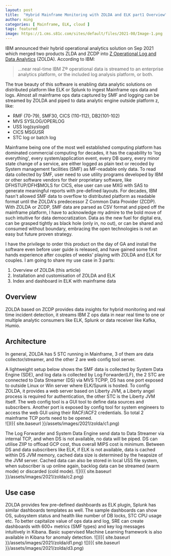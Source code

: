 ```yaml
---
layout: post
title:  "Hybrid Mainframe Monitoring with ZOLDA and ELK part1 Overview"
author: ming
categories: [ Mainframe, ELK, cloud ]
tags: featured
image: https://1.cms.s81c.com/sites/default/files/2021-08/Image-1.png
---
```

IBM announced their hybrid operational analytics solution on Sep 2021 which merged two products ZLDA and ZCDP into [Z Operational Log and Data Analytics](https://www.ibm.com/products/z-log-and-data-analytics) (ZOLDA).
According to IBM:
>...near real-time IBM Z® operational data is streamed to an enterprise analytics platform, or the included log analysis platform, or both.

The true beauty of this software is enabling data analytic solutions on distributed platform like ELK or Splunk to ingest Mainframe ops data and logs.  Almost all mainframe ops data captured by SMF and logging can be streamed by ZOLDA and piped to data analytic engine outside platform z, like:
* RMF (70-79), SMF30, CICS (110-112), DB2(101-102)
* MVS SYSLOG/OPERLOG
* USS log(syslogd)
* CICS MSGUSR
* STC log or batch log

Mainframe being one of the most well established computing platform has dominated commercial computing for decades, it has the capability to 'log everything', every system/application event, every DB query, every minor state change of a service, are either logged as plain text or recoded by System management facilities (SMF) as MF-readable only data. To read data collected by SMF, user need to use utility programs developed by IBM or other software vendors for their proprietary software, like DFHSTUP/DFH$MOLS for CICS, else user can use MXG with SAS to generate meaningful reports with pre-defined layouts. For decades, IBM hasn't allowed SMF data to overflow to distributed platform as readable format until the ZOLDA's predecessor Z Common Data Provider (ZCDP). With ZOLDA or ZCDP, SMF data are parsed as CSV format and piped off the mainframe platform, I have to acknowledge my admire to the bold move of such intuitive for data democratization. Data as the new fuel for digital era, can be grasped tightly as black hole (only in, no out), or can be shared and consumed without boundary, embracing the open technologies is not an easy but future proven strategy.

I have the privilege to order this product on the day of GA and install the software even before user guide is released, and have gained some first hands experience after couples of weeks' playing with ZOLDA and ELK for couples. I am going to share my use case in 3 parts:
1. Overview of ZOLDA (this article)
2. Installation and customisation of ZOLDA and ELK
3. Index and dashboard in ELK with mainframe data

## Overview
ZOLDA based on ZCDP provides data insights for hybrid monitoring and real time incident detection, it streams IBM Z ops data in near real time to one or multiple analytic consumers like ELK, Splunk or data receiver like Kafka, Humio.

## Architecture
In general, ZOLDA has 5 STC running in Mainframe, 3 of them are data collector/streamer, and the other 2 are web config tool server.

A lightweight setup below shows the SMF data is collected by System Data Engine (SDE), and log data is collected by Log Forwarder(LF), the 2 STC are connected to Data Streamer (DS) via MVS TCPIP, DS has one port exposed to outside Linux or Win server where ELK/Spunk is hosted. To config ZOLDA, it provides a web server based on Liberty JVM, a Liberty angel process is required for authentication, the other STC is the Liberty JVM itself. The web config tool is a GUI tool to define data sources and subscribers. Another port is exposed by config tool for system engineers to access the web GUI using their RACF/ACF2 credentials. So total 2 mainframe TCP ports need to be opened.  
![]({{ site.baseurl }}/assets/images/2021/zolda/c1.png)

The Log Forwarder and System Data Engine send data to Data Streamer via internal TCP, and when DS is not available, no data will be piped. DS can utilise ZIIP to offload GCP cost, thus overall MIPS cost is minimum. Between DS and data subscribers like ELK, if ELK is not available, data is cached within DS JVM memory, cached data size is determined by the heapsize of the JVM server. Cached data can also be stored in local USS file system, when subscriber is up online again, backlog data can be streamed (warm mode) or discarded (cold mode).
![]({{ site.baseurl }}/assets/images/2021/zolda/c2.png)

## Use case
ZOLDA provides few pre-defined dashboards as ELK plugin, Splunk has similar dashboards templates as well. The sample dashboards can show OS, subsystem status and health like number of DB locks, STC CPU usage etc. To better capitalize value of ops data and log, SRE can create dashboards with 600+ metrics (SMF types) and key log messages intuitively in Kibana.  Basic supervised Machine Learning framework is also available in Kibana for anomaly detection.
![]({{ site.baseurl }}/assets/images/2021/zolda/d1.png)
![]({{ site.baseurl }}/assets/images/2021/zolda/d3.png)
